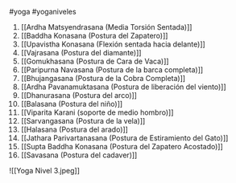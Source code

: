 #yoga #yoganiveles 

1.  [[Ardha Matsyendrasana (Media Torsión Sentada)]]
2.  [[Baddha Konasana (Postura del Zapatero)]]
3.  [[Upavistha Konasana (Flexión sentada hacia delante)]]
4.  [[Vajrasana (Postura del diamante)]]
5.  [[Gomukhasana (Postura de Cara de Vaca)]]
6.  [[Paripurna Navasana (Postura de la barca completa)]]
7.  [[Bhujangasana (Postura de la Cobra Completa)]]
8.  [[Ardha Pavanamuktasana (Postura de liberación del viento)]]
9.  [[Dhanurasana (Postura del arco)]]
10.  [[Balasana (Postura del niño)]]
11.  [[Viparita Karani (soporte de medio hombro)]]
12.  [[Sarvangasana (Postura de la vela)]]
13.  [[Halasana (Postura del arado)]]
14.  [[Jathara Parivartanasana (Postura de Estiramiento del Gato)]]
15.  [[Supta Baddha Konasana (Postura del Zapatero Acostado)]]
16.  [[Savasana (Postura del cadaver)]]

![[Yoga Nivel 3.jpeg]]
